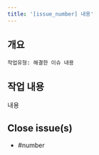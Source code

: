 ```yaml
---
title: '[issue_number] 내용'
---
```


## 개요

`작업유형: 해결한 이슈 내용`

## 작업 내용

내용

## Close issue(s)

- #number
